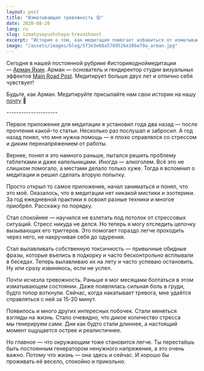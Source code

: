 ```yaml
---
layout: post
title: "Изматывающая тревожность 😵"
date: 2020-08-20
lang: ru
slug: izmatyvayushchaya-trevozhnost
excerpt: "История о том, как медитация помогает избавиться от изматывающей тревожности."
image: "/assets/images/blog/5f3e3e68a5789526e286e79a_arman.jpg"
---
```


<p>Сегодня в нашей постоянной рубрике #историяодноймедитации —&nbsp;<a href="https://www.facebook.com/ayahin" target="_blank">Арман Яхин</a>. Арман — основатель и гендиректор студии визуальных эффектов <a href="https://www.mrpost.ru/ru" target="_blank">Main Road Post</a>. Медитирует больше двух лет и отлично себя чувствует!</p><p>Будьте, как Арман. Медитируйте присылайте нам свои истории на нашу <a href="mailto:hi@praktika.app?subject=%D0%98%D1%81%D1%82%D0%BE%D1%80%D0%B8%D1%8F%20%D0%BE%D0%B4%D0%BD%D0%BE%D0%B9%20%D0%BC%D0%B5%D0%B4%D0%B8%D1%82%D0%B0%D1%86%D0%B8%D0%B8">почту</a> 🤗</p><p>---------------------</p><p>Первое приложение для медитации я установил года два назад — после прочтения какой-то статьи. Несколько раз послушал и забросил. А год назад понял, что мне нужна помощь — я плохо справлялся со&nbsp;стрессом и диким перенапряжением от работы.</p><p>Вернее, понял я это намного раньше, пытался решить проблему таблетками и даже капельницами. Иногда — алкоголем. Всё это не слишком помогало, а местами делало только хуже. Тогда я вспомнил о медитации и решил сделать вторую попытку.</p><p>Просто открыл то самое приложение, начал заниматься и понял, что это моё. Оказалось, что в медитации нет никакой мистики и эзотерики. За год ежедневной практики я освоил разные техники и многое приобрёл. Расскажу по порядку.</p><p>Стал спокойнее — научился не взлетать под потолок от стрессовых ситуаций. Стресс никуда не делся. Но теперь я могу отследить цепочку вызывающих его триггеров. Это помогает гораздо легче проходить через него, не накручивая себя до одурения.</p><p>Стал вылавливать собственную токсичность — привычные обидные фразы, которые въелись в подкорку и часто бесконтрольно всплывали в беседах. Теперь вылавливаю их на лету и&nbsp;часто успеваю остановить. Ну или сразу извиняюсь, если не успел.</p><p>Почти исчезла тревожность. Раньше я мог месяцами болтаться в этом изматывающем состоянии. Даже появлялась сильная боль в груди, будто топор воткнули. Сейчас, когда накатывает тревога, мне удаётся справляться с ней за 15-20 минут.</p><p>Появилось и много других интересных побочек. Стали меняться взгляды на жизнь. Стало очевидно, что дикое количество стресса мы&nbsp;генерируем сами. Дни как будто стали длиннее, а настоящий момент ощущается острее и реалистичнее.</p><p>Но главное — что окружающим тоже становится легче. Ты перестаёшь быть постоянным генератором ненужного напряжения, а это очень важно. Потому что жизнь —&nbsp;она здесь и сейчас. И хорошо бы проживать её весело, спокойно и прикольно.</p><p>‍</p>